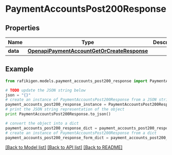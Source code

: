 # PaymentAccountsPost200Response


## Properties
Name | Type | Description | Notes
------------ | ------------- | ------------- | -------------
**data** | [**OpenapiPaymentAccountGetOrCreateResponse**](OpenapiPaymentAccountGetOrCreateResponse.md) |  | [optional] 

## Example

```python
from rafikigen.models.payment_accounts_post200_response import PaymentAccountsPost200Response

# TODO update the JSON string below
json = "{}"
# create an instance of PaymentAccountsPost200Response from a JSON string
payment_accounts_post200_response_instance = PaymentAccountsPost200Response.from_json(json)
# print the JSON string representation of the object
print PaymentAccountsPost200Response.to_json()

# convert the object into a dict
payment_accounts_post200_response_dict = payment_accounts_post200_response_instance.to_dict()
# create an instance of PaymentAccountsPost200Response from a dict
payment_accounts_post200_response_form_dict = payment_accounts_post200_response.from_dict(payment_accounts_post200_response_dict)
```
[[Back to Model list]](../README.md#documentation-for-models) [[Back to API list]](../README.md#documentation-for-api-endpoints) [[Back to README]](../README.md)


